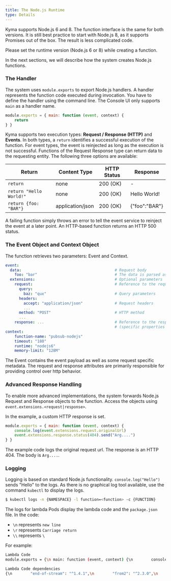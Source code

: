 ```yaml
---
title: The Node.js Runtime
type: Details
---
```


Kyma supports Node.js 6 and 8. The function interface is the same for both versions. It is still best practice to start with Node.js 8, as it supports Promises out of the box. The result is less complicated code.

Please set the runtime version (Node.js 6 or 8) while creating a function.

In the next sections, we will describe how the system creates Node.js functions.

### The Handler

The system uses ```module.exports``` to export Node.js handlers. A handler represents the function code executed during invocation. You have to define the handler using the command line. The Console UI only supports ```main``` as a handler name.

```JavaScript
module.exports = { main: function (event, context) {
    return
} }
```

Kyma  supports two execution types: **Request / Response (HTTP)** and **Events**. In both types, a ```return``` identifies a successful execution of the function. For event types, the event is reinjected as long as the execution is not successful. Functions of the Request Response type can return data to the requesting entity. The following three options are available:

| Return                      | Content Type     | HTTP Status | Response      |
| --------------------------- | ---------------- | ----------- | ------------- |
| ```return```                | none             | 200 (OK)    | -             |
| ```return "Hello World!"``` | none             | 200 (OK)    | Hello World!  |
| ```return {foo: "BAR"}```   | application/json | 200 (OK)    | {"foo":"BAR"} |

A failing function simply throws an error to tell the event service to reinject the event at a later point. An HTTP-based function returns an HTTP 500 status.

### The Event Object and Context Object

The function retrieves two parameters: Event and Context.

```yaml
event:
  data:                                         # Request body
    foo: "bar"                                  # The data is parsed as JSON when required
  extensions:                                   # Optional parameters
    request:                                    # Reference to the request received
      query:
        baz: "qux"                              # Query parameters
      headers:
        accept: "application/json"              # Request headers
        ...
      method: "POST"                            # HTTP method
      ...  
    response: ...                               # Reference to the response to send
                                                # (specific properties will depend on the function language)
context:
    function-name: "pubsub-nodejs"
    timeout: "180"
    runtime: "nodejs6"
    memory-limit: "128M"
```

The Event contains the event payload as well as some request specific metadata. The request and response attributes are primarily responsible for providing control over http behavior.


### Advanced Response Handling

To enable more advanced implementations, the system forwards Node.js Request and Response objects to the function. Access the objects using ```event.extensions.<request|response>```.

In the example, a custom HTTP response is set.

```JavaScript
module.exports = { main: function (event, context) {
    console.log(event.extensions.request.originalUrl)
    event.extensions.response.status(404).send("Arg....")
} }
```

The example code logs the original request url. The response is an HTTP 404. The body is ```Arg....```.

### Logging

Logging is based on standard Node.js functionality. ```console.log("Hello")``` sends "Hello" to the logs. As there is no graphical log tool available, use the command ```kubectl``` to display the logs.

```sh
$ kubectl logs -n {NAMESPACE} -l function=<function> -c {FUNCTION}
```

The logs for lambda Pods display the lambda code and the `package.json` file. In the code:
- `\n` represents `new line`
- `\r` represents `Carriage return`
- `\\` represents `\`

For example:

```sh
Lambda Code
module.exports = {\n main: function (event, context) {\n        console.log("Hello World")\n\n} }

Lambda Code dependencies
{\n        "end-of-stream": "^1.4.1",\n        "from2": "^2.3.0",\n        "lodash": "^4.17.5"\n}
```
